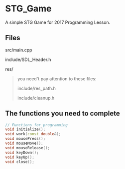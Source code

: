 # STG_Game
A simple STG Game for 2017 Programming Lesson.

## Files
src/main.cpp

include/SDL_Header.h

res/

>you need't pay attention to these files:
>
> include/res_path.h
>
> include/cleanup.h

## The functions you need to complete

```c++
// Functions for programming
void initialize();
void work(const double&);
void mousePress();
void mouseMove();
void mouseRelease();
void keyDown();
void keyUp();
void close();

```
